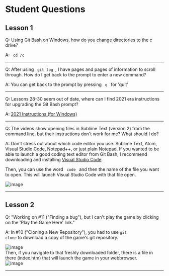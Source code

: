 # Student Questions

## Lesson 1

Q: Using Git Bash on Windows, how do you change directories to the c drive?

A: <code> cd /c </code>
<hr>

Q: After using <code> git log </code>, I have pages and pages of information to scroll through. How do I get back to the prompt to enter a new command?

A: You can get back to the prompt by pressing <code> q </code> for 'quit'
<hr>
Q: Lessons 28-30 seem out of date, where can I find 2021 era instructions for upgrading the Git Bash prompt? 

A: <a href="https://github.com/ekn394/KPL-Intro-to-Git-and-GitHub/blob/main/upgrade-git-bash-prompt.md" target="_blank"> 2021 Instructions (for Windows)</a>
<hr>
Q: The videos show opening files in Sublime Text (version 2) from the command line, but their instructions don't work for me? What should I do?  

A: Don't stress out about which code editor you use. Sublime Text, Atom, Visual Studio Code, Notepad++, or just plain Notepad. 
If you wanted to be able to launch a good coding text editor from Git Bash, I recommend downloading and installing <a href="https://code.visualstudio.com/" target="_blank"> Visual Studio Code</a>. 
<p>Then, you can use the word <code> code </code> and then the name of the file you want to open. This will launch Visual Studio Code with that file open. 

![image](https://user-images.githubusercontent.com/12129459/131731162-9b1be166-72cf-4d64-a1e4-7a7e3410f61a.png)
<hr>

## Lesson 2

Q: "Working on #11 ("Finding a bug"), but I can't play the game by clicking on the 'Play the Game Here' link."

A: In #10 ("Cloning a New Repository"), you had to use <code>git clone</code> to download a copy of the game's git repository.

![image](https://user-images.githubusercontent.com/12129459/131723143-3a9ec536-1319-4321-a11a-48ff329f04a8.png)
<br>
Then, if you navigate to that freshly downloaded folder, there is a file in there (index.htm) that will launch the game in your webbrowser. 
<br>
![image](https://user-images.githubusercontent.com/12129459/131723227-7757eb33-f6eb-40da-a75f-f73279e4a0ea.png)

<hr>
